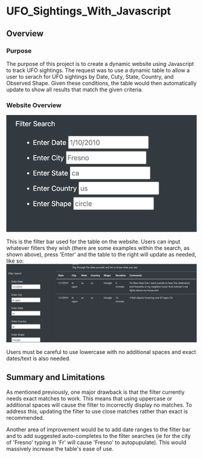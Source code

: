 # UFO_Sightings_With_Javascript

## Overview

### Purpose
The purpose of this project is to create a dynamic website using Javascript to track UFO sightings. The request was to use a dynamic table to allow a user to serach for UFO sightings by Date, Cuty, State, Country, and Observed Shape. Given these conditions, the table would then automatically update to show all results that match the given criteria.

### Website Overview
![Website Search](https://github.com/Tbrecke01/UFO_Sightings_With_Javascript/blob/main/website_search.png)

This is the filter bar used for the table on the website. Users can input whatever filters they wish (there are some examples within the search, as shown above), press 'Enter' and the table to the right will update as needed, like so:
![Website Filters](https://github.com/Tbrecke01/UFO_Sightings_With_Javascript/blob/main/website_filters.png)

Users must be careful to use lowercase with no additional spaces and exact dates/text is also needed.
  
## Summary and Limitations
As mentioned previously, one major drawback is that the filter currently needs exact matches to work. This means that using uppercase or additional spaces will cause the filter to incorrectly display no matches. To address this, updating the filter to use close matches rather than exact is recommended. 
    
Another area of improvement would be to add date ranges to the filter bar and to add suggested auto-completes to the filter searches (ie for the city of 'Fresno' typing in 'Fr' will cause 'Fresno' to autopupulate). This would massively increase the table's ease of use.
